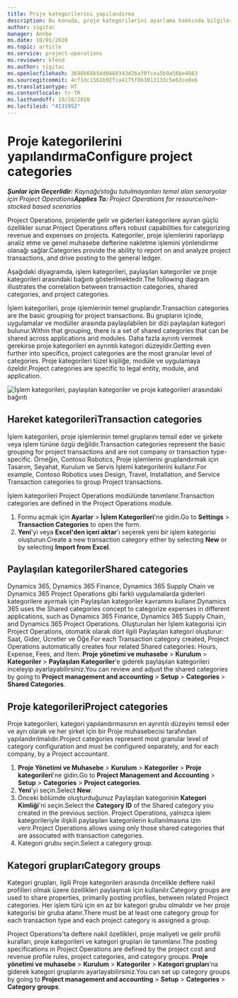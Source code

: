 ```yaml
---
title: Proje kategorilerini yapılandırma
description: Bu konuda, proje kategorilerini ayarlama hakkında bilgiler sağlanmaktadır.
author: sigitac
manager: Annbe
ms.date: 10/01/2020
ms.topic: article
ms.service: project-operations
ms.reviewer: kfend
ms.author: sigitac
ms.openlocfilehash: 3698b68b5dd0460343d26af0fcea5b9a56be4083
ms.sourcegitcommit: 4cf1dc1561b92fca4175f0b3813133c5e63ce8e6
ms.translationtype: HT
ms.contentlocale: tr-TR
ms.lasthandoff: 10/28/2020
ms.locfileid: "4131952"
---
```

# <a name="configure-project-categories"></a><span data-ttu-id="48e2a-103">Proje kategorilerini yapılandırma</span><span class="sxs-lookup"><span data-stu-id="48e2a-103">Configure project categories</span></span>

<span data-ttu-id="48e2a-104">_**Şunlar için Geçerlidir:** Kaynağı/stoğu tutulmayanları temel alan senaryolar için Project Operations_</span><span class="sxs-lookup"><span data-stu-id="48e2a-104">_**Applies To:** Project Operations for resource/non-stocked based scenarios_</span></span>

<span data-ttu-id="48e2a-105">Project Operations, projelerde gelir ve giderleri kategorilere ayıran güçlü özellikler sunar.</span><span class="sxs-lookup"><span data-stu-id="48e2a-105">Project Operations offers robust capabilities for categorizing revenue and expenses on projects.</span></span> <span data-ttu-id="48e2a-106">Kategoriler, proje işlemlerini raporlayıp analiz etme ve genel muhasebe defterine nakletme işlemini yönlendirme olanağı sağlar.</span><span class="sxs-lookup"><span data-stu-id="48e2a-106">Categories provide the ability to report on and analyze project transactions, and drive posting to the general ledger.</span></span>

<span data-ttu-id="48e2a-107">Aşağıdaki diyagramda, işlem kategorileri, paylaşılan kategoriler ve proje kategorileri arasındaki bağıntı gösterilmektedir.</span><span class="sxs-lookup"><span data-stu-id="48e2a-107">The following diagram illustrates the correlation between transaction categories, shared categories, and project categories.</span></span> 

<span data-ttu-id="48e2a-108">İşlem kategorileri, proje işlemlerinin temel gruplarıdır.</span><span class="sxs-lookup"><span data-stu-id="48e2a-108">Transaction categories are the basic grouping for project transactions.</span></span> <span data-ttu-id="48e2a-109">Bu grupların içinde, uygulamalar ve modüller arasında paylaşılabilen bir dizi paylaşılan kategori bulunur.</span><span class="sxs-lookup"><span data-stu-id="48e2a-109">Within that grouping, there is a set of shared categories that can be shared across applications and modules.</span></span> <span data-ttu-id="48e2a-110">Daha fazla ayrıntı vermek gerekirse proje kategorileri en ayrıntılı kategori düzeyidir.</span><span class="sxs-lookup"><span data-stu-id="48e2a-110">Getting even further into specifics, project categories are the most granular level of categories.</span></span> <span data-ttu-id="48e2a-111">Proje kategorileri tüzel kişiliğe, modüle ve uygulamaya özeldir.</span><span class="sxs-lookup"><span data-stu-id="48e2a-111">Project categories are specific to legal entity, module, and application.</span></span>

![İşlem kategorileri, paylaşılan kategoriler ve proje kategorileri arasındaki bağıntı](media/project-categories.png)

## <a name="transaction-categories"></a><span data-ttu-id="48e2a-113">Hareket kategorileri</span><span class="sxs-lookup"><span data-stu-id="48e2a-113">Transaction categories</span></span>

<span data-ttu-id="48e2a-114">İşlem kategorileri, proje işlemlerinin temel gruplarını temsil eder ve şirkete veya işlem türüne özgü değildir.</span><span class="sxs-lookup"><span data-stu-id="48e2a-114">Transaction categories represent the basic grouping for project transactions and are not company or transaction type-specific.</span></span> <span data-ttu-id="48e2a-115">Örneğin, Contoso Robotics, Proje işlemlerini gruplandırmak için Tasarım, Seyahat, Kurulum ve Servis İşlemi kategorilerini kullanır.</span><span class="sxs-lookup"><span data-stu-id="48e2a-115">For example, Contoso Robotics uses Design, Travel, Installation, and Service Transaction categories to group Project transactions.</span></span>

<span data-ttu-id="48e2a-116">İşlem kategorileri Project Operations modülünde tanımlanır.</span><span class="sxs-lookup"><span data-stu-id="48e2a-116">Transaction categories are defined in the Project Operations module.</span></span> 
1. <span data-ttu-id="48e2a-117">Formu açmak için **Ayarlar** \> **İşlem Kategorileri**'ne gidin.</span><span class="sxs-lookup"><span data-stu-id="48e2a-117">Go to **Settings** \> **Transaction Categories** to open the form.</span></span> 
2. <span data-ttu-id="48e2a-118">**Yeni**'yi veya **Excel'den içeri aktar**'ı seçerek yeni bir işlem kategorisi oluşturun.</span><span class="sxs-lookup"><span data-stu-id="48e2a-118">Create a new transaction category either by selecting **New** or by selecting **Import from Excel**.</span></span>

## <a name="shared-categories"></a><span data-ttu-id="48e2a-119">Paylaşılan kategoriler</span><span class="sxs-lookup"><span data-stu-id="48e2a-119">Shared categories</span></span>

<span data-ttu-id="48e2a-120">Dynamics 365, Dynamics 365 Finance, Dynamics 365 Supply Chain ve Dynamics 365 Project Operations gibi farklı uygulamalarda giderleri kategorilere ayırmak için Paylaşılan kategoriler kavramını kullanır.</span><span class="sxs-lookup"><span data-stu-id="48e2a-120">Dynamics 365 uses the Shared categories concept to categorize expenses in different applications, such as Dynamics 365 Finance, Dynamics 365 Supply Chain, and Dynamics 365 Project Operations.</span></span> <span data-ttu-id="48e2a-121">Oluşturulan her İşlem kategorisi için Project Operations, otomatik olarak dört ilgili Paylaşılan kategori oluşturur: Saat, Gider, Ücretler ve Öğe.</span><span class="sxs-lookup"><span data-stu-id="48e2a-121">For each Transaction category created, Project Operations automatically creates four related Shared categories: Hours, Expense, Fees, and Item.</span></span> <span data-ttu-id="48e2a-122">**Proje yönetimi ve muhasebe** \> **Kurulum** \> **Kategoriler** \> **Paylaşılan Kategoriler**'e giderek paylaşılan kategorileri inceleyip ayarlayabilirsiniz.</span><span class="sxs-lookup"><span data-stu-id="48e2a-122">You can review and adjust the shared categories by going to **Project management and accounting** \> **Setup** \> **Categories** \> **Shared Categories**.</span></span>

## <a name="project-categories"></a><span data-ttu-id="48e2a-123">Proje kategorileri</span><span class="sxs-lookup"><span data-stu-id="48e2a-123">Project categories</span></span>

<span data-ttu-id="48e2a-124">Proje kategorileri, kategori yapılandırmasının en ayrıntılı düzeyini temsil eder ve ayrı olarak ve her şirket için bir Proje muhasebecisi tarafından yapılandırılmalıdır.</span><span class="sxs-lookup"><span data-stu-id="48e2a-124">Project categories represent most granular level of category configuration and must be configured separately, and for each company, by a Project accountant.</span></span>

1. <span data-ttu-id="48e2a-125">**Proje Yönetimi ve Muhasebe** \> **Kurulum** \> **Kategoriler** \> **Proje kategorileri**'ne gidin.</span><span class="sxs-lookup"><span data-stu-id="48e2a-125">Go to **Project Management and Accounting** \> **Setup** \> **Categories** \> **Project categories**.</span></span>
2. <span data-ttu-id="48e2a-126">**Yeni**'yi seçin.</span><span class="sxs-lookup"><span data-stu-id="48e2a-126">Select **New**.</span></span>
3. <span data-ttu-id="48e2a-127">Önceki bölümde oluşturduğunuz Paylaşılan kategorinin **Kategori Kimliği**'ni seçin.</span><span class="sxs-lookup"><span data-stu-id="48e2a-127">Select the **Category ID** of the Shared category you created in the previous section.</span></span> <span data-ttu-id="48e2a-128">Project Operations, yalnızca işlem kategorileriyle ilişkili paylaşılan kategorilerin kullanılmasına izin verir.</span><span class="sxs-lookup"><span data-stu-id="48e2a-128">Project Operations allows using only those shared categories that are associated with transaction categories.</span></span>
4. <span data-ttu-id="48e2a-129">Kategori grubu seçin.</span><span class="sxs-lookup"><span data-stu-id="48e2a-129">Select a category group.</span></span>

## <a name="category-groups"></a><span data-ttu-id="48e2a-130">Kategori grupları</span><span class="sxs-lookup"><span data-stu-id="48e2a-130">Category groups</span></span>

<span data-ttu-id="48e2a-131">Kategori grupları, ilgili Proje kategorileri arasında öncelikle deftere nakil profilleri olmak üzere özellikleri paylaşmak için kullanılır.</span><span class="sxs-lookup"><span data-stu-id="48e2a-131">Category groups are used to share properties, primarily posting profiles, between related Project categories.</span></span> <span data-ttu-id="48e2a-132">Her işlem türü için en az bir kategori grubu olmalıdır ve her proje kategorisi bir gruba atanır.</span><span class="sxs-lookup"><span data-stu-id="48e2a-132">There must be at least one category group for each transaction type and each project category is assigned a group.</span></span>

<span data-ttu-id="48e2a-133">Project Operations'ta deftere nakil özellikleri, proje maliyeti ve gelir profili kuralları, proje kategorileri ve kategori grupları ile tanımlanır.</span><span class="sxs-lookup"><span data-stu-id="48e2a-133">The posting specifications in Project Operations are defined by the project cost and revenue profile rules, project categories, and category groups.</span></span> <span data-ttu-id="48e2a-134">**Proje yönetimi ve muhasebe** \> **Kurulum** \> **Kategoriler** \> **Kategori grupları**'na giderek kategori gruplarını ayarlayabilirsiniz.</span><span class="sxs-lookup"><span data-stu-id="48e2a-134">You can set up category groups by going to **Project management and accounting** \> **Setup** \> **Categories** \> **Category groups**.</span></span>
